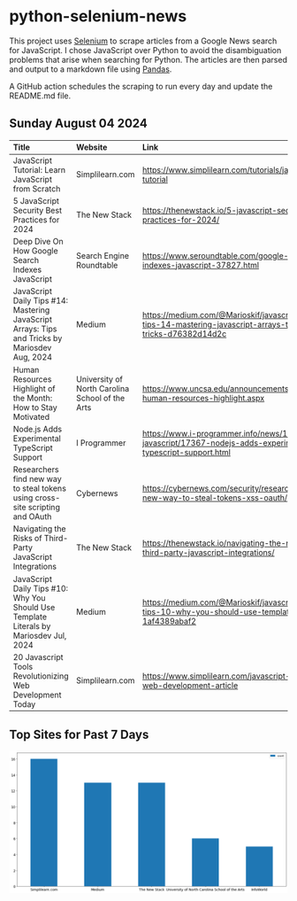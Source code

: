 # python-selenium-news

This project uses [Selenium](https://www.seleniumhq.org/) to scrape articles from a Google News search for JavaScript.
I chose JavaScript over Python to avoid the disambiguation problems that arise when searching for Python.
The articles are then parsed and output to a markdown file using [Pandas](https://pandas.pydata.org/).

A GitHub action schedules the scraping to run every day and update the README.md file.

## Sunday August 04 2024


| Title                                                                                            | Website                                         | Link                                                                                                            |
|:-------------------------------------------------------------------------------------------------|:------------------------------------------------|:----------------------------------------------------------------------------------------------------------------|
| JavaScript Tutorial: Learn JavaScript from Scratch                                               | Simplilearn.com                                 | https://www.simplilearn.com/tutorials/javascript-tutorial                                                       |
| 5 JavaScript Security Best Practices for 2024                                                    | The New Stack                                   | https://thenewstack.io/5-javascript-security-best-practices-for-2024/                                           |
| Deep Dive On How Google Search Indexes JavaScript                                                | Search Engine Roundtable                        | https://www.seroundtable.com/google-search-indexes-javascript-37827.html                                        |
| JavaScript Daily Tips #14: Mastering JavaScript Arrays: Tips and Tricks  by Mariosdev  Aug, 2024 | Medium                                          | https://medium.com/@Marioskif/javascript-daily-tips-14-mastering-javascript-arrays-tips-and-tricks-d76382d14d2c |
| Human Resources Highlight of the Month: How to Stay Motivated                                    | University of North Carolina School of the Arts | https://www.uncsa.edu/announcements/20240802-human-resources-highlight.aspx                                     |
| Node.js Adds Experimental TypeScript Support                                                     | I Programmer                                    | https://www.i-programmer.info/news/167-javascript/17367-nodejs-adds-experimental-typescript-support.html        |
| Researchers find new way to steal tokens using cross-site scripting and OAuth                    | Cybernews                                       | https://cybernews.com/security/researchers-find-new-way-to-steal-tokens-xss-oauth/                              |
| Navigating the Risks of Third-Party JavaScript Integrations                                      | The New Stack                                   | https://thenewstack.io/navigating-the-risks-of-third-party-javascript-integrations/                             |
| JavaScript Daily Tips #10: Why You Should Use Template Literals  by Mariosdev  Jul, 2024         | Medium                                          | https://medium.com/@Marioskif/javascript-daily-tips-10-why-you-should-use-template-literals-1af4389abaf2        |
| 20 Javascript Tools Revolutionizing Web Development Today                                        | Simplilearn.com                                 | https://www.simplilearn.com/javascript-tools-for-web-development-article                                        |
## Top Sites for Past 7 Days

![Graph of Top Sites](https://raw.githubusercontent.com/dan-mba/python-selenium-news/main/last-week.png)
